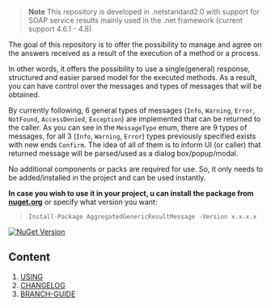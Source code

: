 > **Note** This repository is developed in .netstandard2.0 with support for SOAP service results mainly used in the .net framework (current support 4.6.1 - 4.8)

The goal of this repository is to offer the possibility to manage and agree on the answers received as a result of the execution of a method or a process.

In other words, it offers the possibility to use a single(general) response, structured and easier parsed model for the executed methods.
As a result, you can have control over the messages and types of messages that will be obtained.

By currently following, 6 general types of messages (`Info`, `Warning`, `Error`, `NotFound`, `AccessDenied`, `Exception`) are implemented that can be returned to the caller.
As you can see in the `MessageType` enum, there are 9 types of messages, for all 3 (`Info`, `Warning`, `Error`) types previously specified exists with new ends `Confirm`. The idea of all of them is to inform UI (or caller) that returned message will be parsed/used as a dialog box/popup/modal.

No additional components or packs are required for use. So, it only needs to be added/installed in the project and can be used instantly.

**In case you wish to use it in your project, u can install the package from <a href="https://www.nuget.org/packages/AggregatedGenericResultMessage" target="_blank">nuget.org</a>** or specify what version you want:

> `Install-Package AggregatedGenericResultMessage -Version x.x.x.x`

[![NuGet Version](https://img.shields.io/nuget/v/AggregatedGenericResultMessage.svg?style=flat)](https://www.nuget.org/packages/AggregatedGenericResultMessage/)

## Content
1. [USING](docs/usage.md)
1. [CHANGELOG](docs/CHANGELOG.md)
1. [BRANCH-GUIDE](docs/branch-guide.md)